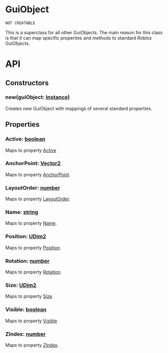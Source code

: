 # GuiObject

`NOT CREATABLE`

This is a superclass for all other GuiObjects. The main reason for this class is that it can map specific properties and methods to standard Roblox GuiObjects.

# API

## Constructors

### new(guiObject: [Instance])

Creates new GuiObject with mappings of several standard properties.

## Properties

### Active: [boolean]

Maps to property [Active](https://create.roblox.com/docs/reference/engine/classes/GuiObject#Active)

### AnchorPoint: [Vector2]

Maps to property [AnchorPoint](https://create.roblox.com/docs/reference/engine/classes/GuiObject#AnchorPoint).

### LayoutOrder: [number]

Maps to property [LayoutOrder](https://create.roblox.com/docs/reference/engine/classes/GuiObject#LayoutOrder).

### Name: [string]

Maps to property [Name](https://create.roblox.com/docs/reference/engine/classes/Instance#Name).

### Position: [UDim2]

Maps to property [Position](https://create.roblox.com/docs/reference/engine/classes/GuiObject#Position).

### Rotation: [number]

Maps to property [Rotation](https://create.roblox.com/docs/reference/engine/classes/GuiObject#Rotation).

### Size: [UDim2]

Maps to property [Size](https://create.roblox.com/docs/reference/engine/classes/GuiObject#Size).

### Visible: [boolean]

Maps to property [Visible](https://create.roblox.com/docs/reference/engine/classes/GuiObject#Visible)

### ZIndex: [number]

Maps to property [ZIndex](https://create.roblox.com/docs/reference/engine/classes/GuiObject#ZIndex).


[boolean]: https://create.roblox.com/docs/scripting/luau/booleans
[number]: https://create.roblox.com/docs/scripting/luau/numbers
[string]: https://create.roblox.com/docs/scripting/luau/strings
[Vector2]: https://create.roblox.com/docs/reference/engine/datatypes/Vector2
[UDim2]: https://create.roblox.com/docs/reference/engine/datatypes/UDim2
[Instance]: https://create.roblox.com/docs/reference/engine/classes/Instance
